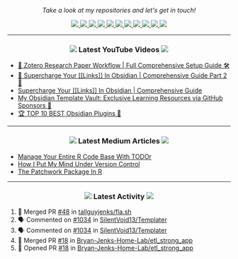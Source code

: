 <!-- Social Section -->
<p align="center">
  <i>Take a look at my repositories and let's get in touch!</i>

<p align="center">
  <a href= "https://github.com/tallguyjenks/">
    <img src="https://img.icons8.com/material-outlined/30/689d6a/source-code.png"/>
  </a>
  <a href= "https://www.linkedin.com/in/bryanjenks/">
    <img src="https://img.icons8.com/material-outlined/30/689d6a/linkedin.png"/>
  </a>
  <a href= "https://twitter.com/tallguyjenks">
    <img src="https://img.icons8.com/material-outlined/30/689d6a/twitter.png"/>
  </a>
  <a href= "https://www.bryanjenks.dev">
    <img src="https://img.icons8.com/material-outlined/30/689d6a/geography.png"/>
  </a>
  <a href="https://www.buymeacoffee.com/tallguyjenks">
    <img src="https://img.icons8.com/material-outlined/30/689d6a/cafe.png"/>
  </a>
  <a href="https://www.youtube.com/c/BryanJenksTech?sub_confirmation=1">
    <img src="https://img.icons8.com/material-outlined/30/689d6a/youtube-play.png"/>
  </a>
  <a href="https://orcid.org/0000-0002-9604-3069">
    <img src="https://img.icons8.com/material-outlined/30/689d6a/camera-addon-identification.png"/>
  </a>
  <a href="https://github.com/tallguyjenks/CV/blob/master/CV.pdf">
    <img src="https://img.icons8.com/material-outlined/30/689d6a/parse-from-clipboard.png"/>
  </a>
  <a href="mailto:bryan@bryanjenks.dev">
    <img src="https://img.icons8.com/ios-glyphs/30/689d6a/physics.png"/>
  </a>
  <a href="https://medium.com/@tallguyjenks">
    <img src="https://img.icons8.com/ios-filled/30/689d6a/medium-new.png"/>
  </a>
  <a href="https://stackoverflow.com/users/12339658/tallguyjenks">
    <img src="https://img.icons8.com/metro/26/689d6a/stackoverflow.png"/>
  </a>

  
</p>

---
  
<h3 align="center"><a href="https://www.youtube.com/c/BryanJenksTech?sub_confirmation=1"><img src="https://img.icons8.com/material-outlined/30/689d6a/youtube-play.png"/></a> Latest YouTube Videos <a href="https://www.youtube.com/c/BryanJenksTech?sub_confirmation=1"><img src="https://img.icons8.com/material-outlined/30/689d6a/youtube-play.png"/></a></h3>

<!-- YOUTUBE:START -->
- [📜️ Zotero Research Paper Workflow | Full Comprehensive Setup Guide 🛠️](https://www.youtube.com/watch?v=m-J-v0JdL3w)
- [🌟️ Supercharge Your [[Links]] In Obsidian | Comprehensive Guide Part 2 🔗️](https://www.youtube.com/watch?v=8Bhv1T82TIU)
- [Supercharge Your [[Links]] In Obsidian | Comprehensive Guide](https://www.youtube.com/watch?v=97V7bLj-ysg)
- [My Obsidian Template Vault: Exclusive Learning Resources via GitHub Sponsors 💖️](https://www.youtube.com/watch?v=O05MA6XfjAA)
- [🏆️ TOP 10 BEST Obsidian Plugins 🔌️](https://www.youtube.com/watch?v=A3ndLQ3akyY)
<!-- YOUTUBE:END -->

---

<h3 align="center"><a href="https://medium.com/@tallguyjenks"><img src="https://img.icons8.com/ios-filled/30/689d6a/medium-new.png"/></a> Latest Medium Articles <a href="https://medium.com/@tallguyjenks"><img src="https://img.icons8.com/ios-filled/30/689d6a/medium-new.png"/></a></h3>


<!-- ARTICLES:START -->
- [Manage Your Entire R Code Base With TODOr](https://towardsdatascience.com/manage-your-entire-r-code-base-with-todor-76dcd7abad9?source=rss-32e452bd16bd------2)
- [How I Put My Mind Under Version Control](https://medium.com/analytics-vidhya/how-i-put-my-mind-under-version-control-24caea37b8a5?source=rss-32e452bd16bd------2)
- [The Patchwork Package In R](https://medium.com/analytics-vidhya/the-patchwork-package-in-r-9468e4a7cd29?source=rss-32e452bd16bd------2)
<!-- ARTICLES:END -->

---

<h3 align="center"><a href= "https://github.com/tallguyjenks/"><img src="https://img.icons8.com/material-outlined/30/689d6a/cafe.png"/></a> Latest Activity <a href= "https://github.com/tallguyjenks/"><img src="https://img.icons8.com/metro/26/689d6a/stackoverflow.png"/></a></h3>

<!--START_SECTION:activity-->
1. 🎉 Merged PR [#48](https://github.com/tallguyjenks/fla.sh/pull/48) in [tallguyjenks/fla.sh](https://github.com/tallguyjenks/fla.sh)
2. 🗣 Commented on [#1034](https://github.com/SilentVoid13/Templater/issues/1034#issuecomment-1741984535) in [SilentVoid13/Templater](https://github.com/SilentVoid13/Templater)
3. 🗣 Commented on [#1034](https://github.com/SilentVoid13/Templater/issues/1034#issuecomment-1707704469) in [SilentVoid13/Templater](https://github.com/SilentVoid13/Templater)
4. 🎉 Merged PR [#18](https://github.com/Bryan-Jenks-Home-Lab/etl_strong_app/pull/18) in [Bryan-Jenks-Home-Lab/etl_strong_app](https://github.com/Bryan-Jenks-Home-Lab/etl_strong_app)
5. 💪 Opened PR [#18](https://github.com/Bryan-Jenks-Home-Lab/etl_strong_app/pull/18) in [Bryan-Jenks-Home-Lab/etl_strong_app](https://github.com/Bryan-Jenks-Home-Lab/etl_strong_app)
<!--END_SECTION:activity-->
